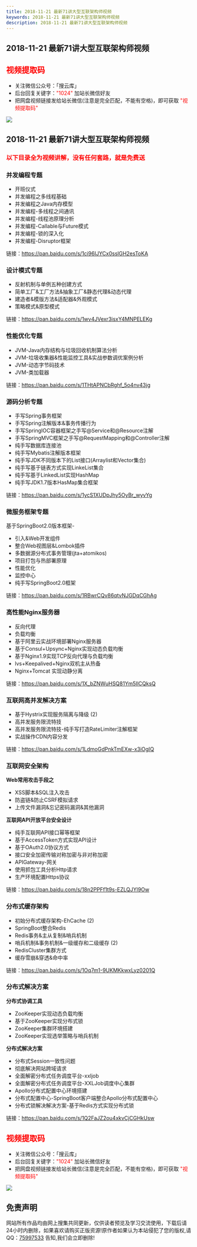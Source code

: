 ```yaml
---
title: 2018-11-21 最新71讲大型互联架构师视频
keywords: 2018-11-21 最新71讲大型互联架构师视频
description: 2018-11-21 最新71讲大型互联架构师视频
---
```


## 2018-11-21 最新71讲大型互联架构师视频

## <span style="color: #FF0000;">视频提取码</span>

- 关注微信公众号：「搜云库」
- 后台回复关键字：<span style="color: #FF0000;">"1024"</span> 加站长微信好友
- 把网盘视频链接发给站长微信(注意是完全匹配，不能有空格)，即可获取 <span style="color: #FF0000;">"视频提取码"</span>

![][1]

[1]: https://team.souyunku.com/img/souyunku.png


## 2018-11-21 最新71讲大型互联架构师视频

### <span style="color: #FF0000;">以下目录全为视频讲解，没有任何套路，就是免费送</span>

### 并发编程专题

- 开班仪式
- 并发编程之多线程基础
- 并发编程之Java内存模型
- 并发编程-多线程之间通讯
- 并发编程-线程池原理分析
- 并发编程-Callable与Future模式
- 并发编程-锁的深入化
- 并发编程-Disruptor框架

链接：https://pan.baidu.com/s/1ci96IJYCx0sslGH2esToKA

### 设计模式专题

- 反射机制与单例五种创建方式
- 简单工厂&工厂方法&抽象工厂&静态代理&动态代理
- 建造者&模版方法&适配器&外观模式
- 策略模式&原型模式

链接：https://pan.baidu.com/s/1wv4JVexr3isxY4MNPELEKg

### 性能优化专题
   
- JVM-Java内存结构与垃圾回收机制算法分析
- JVM-垃圾收集器&性能监控工具&实战参数调优案例分析
- JVM-动态字节码技术
- JVM-类加载器

链接：https://pan.baidu.com/s/1THtAPNCbRghf_5o4nv43jg

### 源码分析专题

- 手写Spring事务框架
- 手写Spring注解版本&事务传播行为
- 手写SpringIOC容器框架之手写@Service和@Resource注解
- 手写SpringMVC框架之手写@RequestMapping和@Controller注解
- 纯手写数据库连接池
- 纯手写Mybatis注解版本框架
- 纯手写JDK不同版本下的List接口(Arraylist和Vector集合)
- 纯手写基于链表方式实现LinkeList集合
- 纯手写基于LinkedList实现HashMap
- 纯手写JDK1.7版本HasMap集合框架

链接：https://pan.baidu.com/s/1ycS1XUDpJhy5OyBr_wyvYg

### 微服务框架专题

基于SpringBoot2.0版本框架-

- 引入&Web开发组件
- 整合Web视图层&Lombok插件
- 多数据源分布式事务管理(jta+atomikos)
- 项目打包与热部署原理
- 性能优化
- 监控中心
- 纯手写SpringBoot2.0框架

链接：https://pan.baidu.com/s/1RBwrCQv86qtvNJGDqCGhAg

### 高性能Nginx服务器

- 反向代理
- 负载均衡
- 基于阿里云实战环境部署Nginx服务器
- 基于Consul+Upsync+Nginx实现动态负载均衡
- 基于Nginx1.9实现TCP反向代理与负载均衡
- lvs+Keepalived+Nginx双机主从热备
- Nginx+Tomcat 实现动静分离

链接：https://pan.baidu.com/s/1X_bZNWuHSQ81Ym5IlCQksQ

### 互联网高并发解决方案

- 基于Hystrix实现服务隔离与降级 (2)
- 高并发服务限流特技
- 高并发服务限流特技-纯手写打造RateLimiter注解框架
- 实战操作CDN内容分发

链接：https://pan.baidu.com/s/1LdmoGdPnkTmEXw-x3iOgIQ

### 互联网安全架构

**Web常用攻击手段之**

- XSS脚本&SQL注入攻击
- 防盗链&防止CSRF模拟请求
- 上传文件漏洞&忘记密码漏洞&其他漏洞

**互联网API开放平台安全设计**

- 纯手互联网API接口幂等框架
- 基于AccessToken方式实现API设计
- 基于OAuth2.0协议方式
- 接口安全加密传输对称加密与非对称加密
- APIGateway-网关
- 使用抓包工具分析Http请求
- 生产环境配置Https协议

链接：https://pan.baidu.com/s/18n2PPFf1t9s-EZLQJYl9Ow

### 分布式缓存架构

- 初始分布式缓存架构-EhCache (2)
- SpringBoot整合Redis
- Redis事务&主从复制&哨兵机制
- 哨兵机制&事务机制&一级缓存和二级缓存 (2)
- RedisCluster集群方式
- 缓存雪崩&穿透&命中率

链接：https://pan.baidu.com/s/1Oq7m1-9UKMKkwxLyz0201Q 

### 分布式解决方案

**分布式协调工具**

- ZooKeeper实现动态负载均衡
- 基于ZooKeeper实现分布式锁
- ZooKeeper集群环境搭建
- ZooKeeper实现选举策略与哨兵机制


**分布式解决方案**

- 分布式Session一致性问题
- 彻底解决网站跨域请求
- 全面解密分布式任务调度平台-xxljob
- 全面解密分布式任务调度平台-XXLJob调度中心集群
- Apollo分布式配置中心环境搭建
- 分布式配置中心-SpringBoot客户端整合Apollo分布式配置中心
- 分布式锁解决解决方案-基于Redis方式实现分布式锁

链接：https://pan.baidu.com/s/1Q2FaJZ2ou4xkvCjCGHkUsw 

## <span style="color: #FF0000;">视频提取码</span>

- 关注微信公众号：「搜云库」
- 后台回复关键字：<span style="color: #FF0000;">"1024"</span> 加站长微信好友
- 把网盘视频链接发给站长微信(注意是完全匹配，不能有空格)，即可获取 <span style="color: #FF0000;">"视频提取码"</span>

![][1]

[1]: https://team.souyunku.com/img/souyunku.jpg

## 免责声明

网站所有作品均由网上搜集共同更新，仅供读者预览及学习交流使用，下载后请24小时内删除，如果喜欢请购买正版资源!原作者如果认为本站侵犯了您的版权,请QQ：<a href="http://wpa.qq.com/msgrd?v=3&uin=75997533&menu=yes" class="qq">75997533</a> 告知,我们会立即删除!